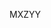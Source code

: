 MXZYY 
                                             
                                             
                                             
                                             
                                             
                                             
                                             
                                             
                                             

